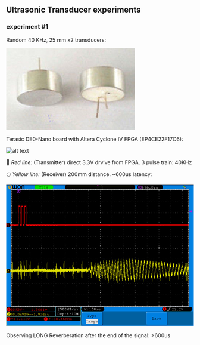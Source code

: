## Ultrasonic Transducer experiments

### experiment #1

Random 40 KHz, 25 mm x2 transducers:

![alt text](40khz_25mm_transducer.JPG "Transducer")

Terasic DE0-Nano board with Altera Cyclone IV FPGA (EP4CE22F17C6):

![alt text](http://www.terasic.com.tw/attachment/archive/593/image/image_60_thumb.jpg "Terasic DE0-Nano board")

:red_circle: *Red line:* (Transmitter) direct 3.3V drvive from FPGA. 3 pulse train: 40KHz

:full_moon: *Yellow line:* (Receiver) 200mm distance. ~600us latency:

![alt text](20130613_382959.jpg "Oscillogram")

Observing LONG Reverberation after the end of the signal: >600us
